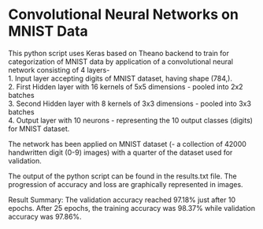 # Convolutional Neural Networks on MNIST Data

This python script uses Keras based on Theano backend to train for categorization of MNIST data by application of a convolutional neural network consisting of 4 layers-  
	1. Input layer accepting digits of MNIST dataset, having shape (784,).  
	2. First Hidden layer with 16 kernels of 5x5 dimensions - pooled into 2x2 batches  
	3. Second Hidden layer with 8 kernels of 3x3 dimensions - pooled into 3x3 batches  
	4. Output layer with 10 neurons - representing the 10 output classes (digits) for MNIST dataset. 

The network has been applied on MNIST dataset (- a collection of 42000 handwritten digit (0-9) images) with a quarter of the dataset used for validation.

The output of the python script can be found in the results.txt file. The progression of accuracy and loss are graphically represented in images.

Result Summary:
The validation accuracy reached 97.18% just after 10 epochs. After 25 epochs, the training accuracy was 98.37% while validation accuracy was 97.86%.
